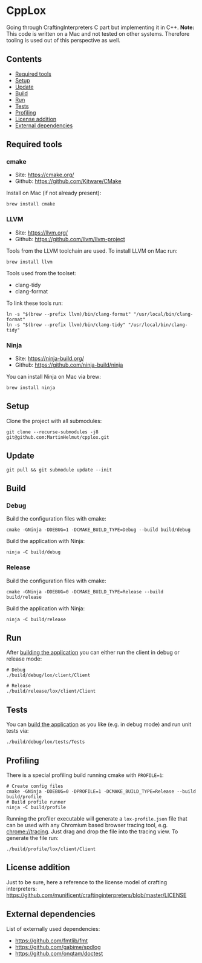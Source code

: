 # CppLox

Going through CraftingInterpreters C part but implementing it in C++. **Note:** This code is written on a Mac and not tested on other systems. Therefore tooling is used out of this perspective as well.

## Contents

* [Required tools](#required-tools)
* [Setup](#setup)
* [Update](#update)
* [Build](#build)
* [Run](#run)
* [Tests](#tests)
* [Profiling](#profiling)
* [License addition](#license-addition)
* [External dependencies](#external-dependencies)

## Required tools

### cmake

* Site: https://cmake.org/
* Github: https://github.com/Kitware/CMake

Install on Mac (if not already present):

```shell script
brew install cmake
```

### LLVM

* Site: https://llvm.org/
* Github: https://github.com/llvm/llvm-project

Tools from the LLVM toolchain are used. To install LLVM on Mac run:

```shell script
brew install llvm
```

Tools used from the toolset:

* clang-tidy
* clang-format

To link these tools run:

```shell script
ln -s "$(brew --prefix llvm)/bin/clang-format" "/usr/local/bin/clang-format"
ln -s "$(brew --prefix llvm)/bin/clang-tidy" "/usr/local/bin/clang-tidy"
```

### Ninja

* Site: https://ninja-build.org/
* Github: https://github.com/ninja-build/ninja

You can install Ninja on Mac via brew:

```shell script
brew install ninja
```

## Setup

Clone the project with all submodules:

```shell script
git clone --recurse-submodules -j8 git@github.com:MartinHelmut/cpplox.git
```

## Update

```shell script
git pull && git submodule update --init
```

## Build

### Debug

Build the configuration files with cmake:

```shell script
cmake -GNinja -DDEBUG=1 -DCMAKE_BUILD_TYPE=Debug --build build/debug
```

Build the application with Ninja:

```shell script
ninja -C build/debug
```

### Release

Build the configuration files with cmake:

```shell script
cmake -GNinja -DDEBUG=0 -DCMAKE_BUILD_TYPE=Release --build build/release
```

Build the application with Ninja:

```shell script
ninja -C build/release
```

## Run

After [building the application](#build) you can either run the client in debug or release mode:

```shell script
# Debug
./build/debug/lox/client/Client

# Release
./build/release/lox/client/Client
```

## Tests

You can [build the application](#build) as you like (e.g. in debug mode) and run unit tests via:

```shell script
./build/debug/lox/tests/Tests
```

## Profiling

There is a special profiling build running cmake with `PROFILE=1`:

```shell script
# Create config files
cmake -GNinja -DDEBUG=0 -DPROFILE=1 -DCMAKE_BUILD_TYPE=Release --build build/profile
# Build profile runner
ninja -C build/profile
```

Running the profiler executable will generate a `lox-profile.json` file that can be used with any Chromium based browser tracing tool, e.g. [chrome://tracing](chrome://tracing/). Just drag and drop the file into the tracing view. To generate the file run:

```shell script
./build/profile/lox/client/Client
```

## License addition

Just to be sure, here a reference to the license model of crafting interpreters:
https://github.com/munificent/craftinginterpreters/blob/master/LICENSE

## External dependencies

List of externally used dependencies:

* https://github.com/fmtlib/fmt
* https://github.com/gabime/spdlog
* https://github.com/onqtam/doctest
